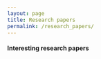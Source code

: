 ```yaml
---
layout: page
title: Research papers
permalink: /research_papers/
---
```


#### Interesting research papers


